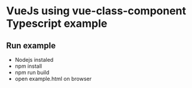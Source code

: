 # VueJs using vue-class-component Typescript example
## Run example
- Nodejs instaled
- npm install
- npm run build
- open example.html on browser